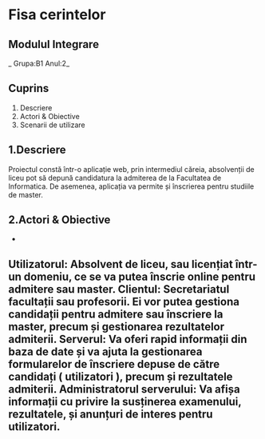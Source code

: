 # **Fisa cerintelor**
##  Modulul Integrare
_ Grupa:B1 Anul:2_
## Cuprins
1. Descriere
1. Actori & Obiective
1. Scenarii de utilizare

## 1.Descriere

   Proiectul constă într-o aplicație web, prin intermediul căreia, absolvenții de liceu pot să depună candidatura la admiterea de la Facultatea de Informatica. De asemenea, aplicația va permite și înscrierea pentru studiile de master.

## 2.Actori & Obiective
-
**Utilizatorul**: Absolvent de liceu, sau licențiat într-un domeniu, ce se va putea înscrie online pentru admitere sau master.
**Clientul**: Secretariatul facultații sau profesorii. Ei vor putea gestiona candidații pentru admitere sau înscriere la master, precum și gestionarea rezultatelor admiterii.
**Serverul**: Va oferi rapid informații din baza de date și va ajuta la gestionarea formularelor de înscriere depuse de către candidați ( utilizatori ), precum și rezultatele admiterii.
**Administratorul serverului**: Va afișa informații cu privire la susținerea examenului, rezultatele, și anunțuri de interes pentru utilizatori.
-
